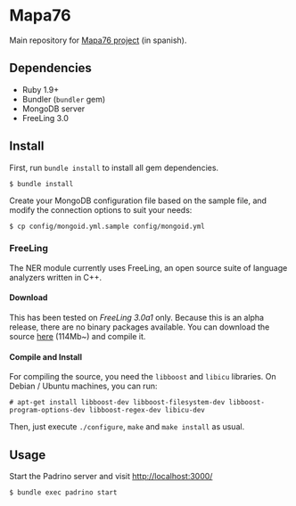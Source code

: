 Mapa76
======

Main repository for [Mapa76 project](http://mapa76.info/) (in spanish).


Dependencies
------------

  * Ruby 1.9+
  * Bundler (`bundler` gem)
  * MongoDB server
  * FreeLing 3.0


Install
-------

First, run `bundle install` to install all gem dependencies.

    $ bundle install

Create your MongoDB configuration file based on the sample file, and modify the
connection options to suit your needs:

    $ cp config/mongoid.yml.sample config/mongoid.yml


### FreeLing ###

The NER module currently uses FreeLing, an open source suite of language
analyzers written in C++.

#### Download ####

This has been tested on *FreeLing 3.0a1* only. Because this is an alpha
release, there are no binary packages available. You can download the source
[here](http://devel.cpl.upc.edu/freeling/downloads/16) (114Mb~) and compile it.

#### Compile and Install ####

For compiling the source, you need the `libboost` and `libicu` libraries. On
Debian / Ubuntu machines, you can run:

    # apt-get install libboost-dev libboost-filesystem-dev libboost-program-options-dev libboost-regex-dev libicu-dev

Then, just execute `./configure`, `make` and `make install` as usual.


Usage
-----

Start the Padrino server and visit [http://localhost:3000/](http://localhost:3000/)

    $ bundle exec padrino start
